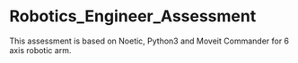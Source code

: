 # Robotics_Engineer_Assessment
This assessment is based on Noetic, Python3 and Moveit Commander for 6 axis robotic arm.
